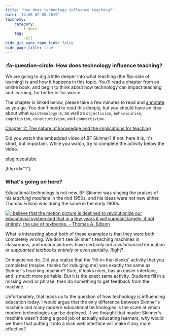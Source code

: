 ```yaml
---
title: 'How does technology influence teaching?'
date: '14:08 02-05-2019'
taxonomy:
    category:
        - docs
    tag:
        -all
hide_git_sync_repo_link: false
hide_page_title: true
---
```


### :fa-question-circle: How does technology influence teaching?

We are going to dig a little deeper into what teaching (the flip-side of learning) is and how it happens in this topic. You'll read a chapter from an online book, and begin to think about how technology can impact teaching and learning, for better or for worse.

The chapter is linked below, please take a few minutes to read and [annotate](https://edtechuvic.ca/edci335/hypothesis) as you go. You don't need to read this deeply, but you should have an idea about what `epistemology` is, as well as `objectivism`, `behaviourism`, `cognitivism`, `constructivism`, and `connectivism`.

<a class="embedly-card" data-card-controls="0" href="https://opentextbc.ca/teachinginadigitalage/part/chapter-2-the-nature-of-knowledge-and-the-implications-for-teaching/">Chapter 2: The nature of knowledge and the implications for teaching</a>
<script async src="//cdn.embedly.com/widgets/platform.js" charset="UTF-8"></script>

Did you watch the embedded video of BF Skinner? If not, here it is, it's short, but important. While you watch, try to complete the activity below the video.

[plugin:youtube](http://www.youtube.com/watch?v=jTH3ob1IRFo)

[h5p id="1"]

### What's going on here?

Educational technology is not new. BF Skinner was singing the praises of his *teaching machine* in the mid 1950s, and his ideas were not new either. Thomas Edison was doing the same in the early 1900s.

<a href="https://www.azquotes.com/quote/702493" title="Thomas A. Edison quote"><img src="//www.azquotes.com/picture-quotes/quote-i-believe-that-the-motion-picture-is-destined-to-revolutionize-our-educational-system-thomas-a-edison-70-24-93.jpg" alt="I believe that the motion picture is destined to revolutionize our educational system and that in a few years it will supplant largely, if not entirely, the use of textbooks. - Thomas A. Edison"></a>

What is interesting about both of these examples is that they were both completely wrong. We don't see Skinner's teaching machines in classrooms, and motion pictures have certainly not *revolutionized* education or *supplanted textbooks entirely* or even partially. Right?

Or maybe we do. Did you realize that the 'fill-in-the-blanks' activity that you completed (maybe, thanks for indulging me) was exactly the same as Skinner's teaching machine? Sure, it looks nicer, has an easier interface, and is much more portable. But it is the exact same activity. Students fill in a missing word or phrase, then do something to get feedback from the machine.

Unfortunately, that leads us to the question of how technology is influencing education today. I would argue that the only difference between Skinner's machine and many modern educational technologies is the scale at which modern technologies can be deployed. If we thought that maybe Skinner's machine wasn't doing a good job of actually educating learners, why would we think that putting it into a slick web interface will make it any more effective?
